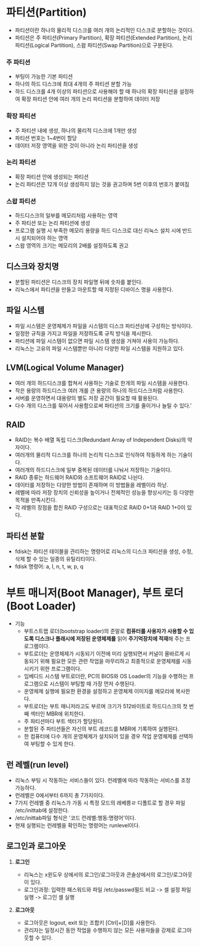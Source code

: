 # 파티션(Partition)
- 파티션이란 하나의 물리적 디스크를 여러 개의 논리적인 디스크로 분할하는 것이다.
- 파티션은 주 파티션(Primary Partition), 확장 파티션(Extended Partition), 논리 파티션(Logical Partition), 스왑 파티션(Swap Partition)으로 구분된다.
### 주 파티션
- 부팅이 가능한 기본 파티션
-  하나의 하드 디스크에 최대 4개의 주 파티션 분할 가능
-  하드 디스크를 4개 이상의 파티션으로 사용해야 할 때 하나의 확장 파티션을 설정하여 확장 파티션 안에 여러 개의 논리 파티션을 분할하여 데이터 저장
### 확장 파티션
- 주 파티션 내에 생성, 하나의 물리적 디스크에 1개만 생성
- 파티션 번호는 1~4번이 할당
- 데이터 저장 영역을 위한 것이 아니라 논리 파티션을 생성
### 논리 파티션
- 확장 파티션 안에 생성되는 파티션
- 논리 파티션은 12개 이상 생성하지 않는 것을 권고하며 5번 이후의 번호가 붙여짐
### 스왑 파티션
- 하드디스크의 일부를 메모리처럼 사용하는 영역
- 주 파티션 또는 논리 파티션에 생성
- 프로그램 실행 시 부족한 메모리 용량을 하드 디스크로 대신 리눅스 설치 시에 반드시 설치되어야 하는 영역
- 스왑 영역의 크기는 메모리의 2배를 설정하도록 권고

## 디스크와 장치명
- 분할된 파티션은 디스크의 장치 파일명 뒤에 숫자를 붙인다.
- 리눅스에서 파티션을 만들고 마운트할 때 지정된 디바이스 명을 사용한다.

## 파일 시스템
- 파일 시스템은 운영체제가 파일을 시스템의 디스크 파티션상에 구성하는 방식이다.
- 일정한 규칙을 가지고 파일을 저장하도록 규칙 방식을 제시한다.
- 파티션에 파일 시스템이 없으면 파일 시스템 생성을 거쳐야 사용이 가능하다.
- 리눅스는 고유의 파일 시스템뿐만 아니라 다양한 파일 시스템을 지원하고 있다.

## LVM(Logical Volume Manager)
- 여러 개의 하드디스크를 합쳐서 사용하는 기술로 한개의 파일 시스템을 사용한다.
- 작은 용량의 하드디스크 여러 개를 큰 용량의 하나의 하드디스크처럼 사용한다.
- 서버를 운영하면서 대용량의 별도 저장 공간이 필요할 때 활용된다.
- 다수 개의 디스크를 묶어서 사용함으로써 파티션의 크기를 줄이거나 늘릴 수 있다.'

## RAID
- RAID는 복수 배열 독립 디스크(Redundant Array of Independent Disks)의 약자이다.
- 여러개의 물리적 디스크를 하나의 논리적 디스크로 인식하여 작동하게 하는 기술이다.
- 여러개의 하드디스크에 일부 중복된 데이터를 나눠서 저장하는 기술이다.
- RAID 종류는 하드웨어 RAID와 소프트웨어 RAID로 나뉜다.
- 데이터를 저장하는 다양한 방법이 존재하며 이 방법들을 레벨이라 하낟.
- 레벨에 따라 저장 장치의 신뢰성을 높이거나 전체적인 성능을 향상시키는 등 다양한 목적을 만족시킨다.
- 각 레벨의 장점을 합친 RAID 구성으로는 대표적으로 RAID 0+1과 RAID 1+0이 있다.

## 파티션 분할
- fdisk는 파티션 테이블을 관리하는 명령어로 리눅스의 디스크 파티션을 생성, 수정, 삭제 할 수 있는 일종의 유틸리티이다.
- fdisk 명령어: a, l, n, t, w, p, q

# 부트 매니저(Boot Manager), 부트 로더(Boot Loader)
- 기능
  - 부트스트랩 로더(bootstrap loader)의 준말로 **컴퓨터를 사용자가 사용할 수 있도록 디스크나 플래시에 저장된 운영체제를** 읽어 **주기억장치에 적재**해 주는 프로그램이다.
  - 부트로더는 운영체제가 시동되기 이전에 미리 실행되면서 커널이 올바르게 시동되기 위해 필요한 모든 관련 작업을 마무리하고 최종적으로 운영체제를 시동시키기 위한 프로그램이다.
  - 임베디드 시스템 부트로더란, PC의 BIOS와 OS Loader의 기능을 수행하는 프로그램으로 시스템이 부팅할 때 가장 먼저 수행된다.
  - 운영체제 실행에 필요한 환경을 설정하고 운영체제 이미지를 메모리에 복사한다.
  - 부트로더는 부트 매니저라고도 부르며 크기가 512바이트로 하드디스크의 첫 번째 섹터인 MBR에 위치한다.
  - 주 파티션마다 부트 섹터가 할당된다.
  - 분할된 주 파티션들은 자신의 부트 레코드를 MBR에 기록하여 실행된다.
  - 한 컴퓨터에 다수 개의 운영체제가 설치되어 있을 경우 작업 운영체제를 선택하여 부팅할 수 있게 한다.

## 런 레벨(run level)
- 리눅스 부팅 시 작동하는 서비스들이 있다. 런레벨에 따라 작동하는 서비스를 조정 가능하다.
- 런레벨은 0에서부터 6까지 총 7가지이다.
- 7가지 런레벨 중 리눅스가 가동 시 특정 모드의 레베릉ㄹ 디폴트로 할 경우 파일 /etc/inittab에 설정한다.
- /etc/inittab파일 형식은 '코드 런레벨:행동:명령어'이다.
- 현재 실행되는 런레벨을 확인하는 명령어는 runlevel이다.

## 로그인과 로그아웃
1. **로그인**
   - 리눅스는 x윈도우 상에서의 로그인/로그아웃과 콘솔상에서의 로그인/로그아웃이 있다.
   - 로그인과정: 입력한 패스워드와 파일 /etc/passwd필드 비교 -> 셀 설정 파일 실행 -> 로그인 셸 실행

2. **로그아웃**
   - 로그아웃은 logout, exit 또는 조합키 [Ctrl]+[D]를 사용한다.
   - 관리자는 일정시간 동안 작업을 수행하지 않는 모든 사용자들을 강제로 로그아웃할 수 있다.